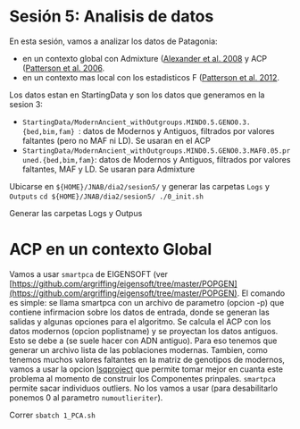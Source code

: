 # Sesión 5: Analisis de datos

En esta sesión, vamos a analizar los datos de Patagonia:
- en un contexto global con Admixture ([Alexander et al. 2008](https://genome.cshlp.org/content/19/9/1655) y ACP ([Patterson et al. 2006](https://journals.plos.org/plosgenetics/article?id=10.1371/journal.pgen.0020190).
- en un contexto mas local con los estadisticos F ([Patterson et al. 2012](https://academic.oup.com/genetics/article/192/3/1065/5935193).


Los datos estan en StartingData y son los datos que generamos en la sesion 3:
- `StartingData/ModernAncient_withOutgroups.MIND0.5.GENO0.3.{bed,bim,fam} `: datos de Modernos y Antiguos, filtrados por valores faltantes (pero no MAF ni LD). Se usaran en el ACP
- `StartingData/ModernAncient_withOutgroups.MIND0.5.GENO0.3.MAF0.05.pruned.{bed,bim,fam}`: datos de Modernos y Antiguos, filtrados por valores faltantes, MAF y LD. Se usaran para Admixture

Ubicarse en `${HOME}/JNAB/dia2/sesion5/` y generar las carpetas `Logs` y `Outputs`
`cd ${HOME}/JNAB/dia2/sesion5/
./0_init.sh `

Generar las carpetas Logs y Outpus
# ACP en un contexto Global

Vamos a usar `smartpca` de EIGENSOFT (ver [https://github.com/argriffing/eigensoft/tree/master/POPGEN](https://github.com/argriffing/eigensoft/tree/master/POPGEN).
El comando es simple: se llama smartpca con un archivo de parametro (opcion  -p) que contiene infirmacion sobre los datos de entrada, donde se generan las salidas y algunas opciones para el algoritmo.
Se calcula el ACP con los datos modernos (opcion poplistname) y se proyectan los datos antiguos. Esto se debe a (se suele hacer con ADN antiguo). Para eso tenemos que generar un archivo lista de las poblaciones modernas.
Tambien, como tenemos muchos valores faltantes en la matriz de genotipos de modernos, vamos a usar la opcion [lsqproject](https://github.com/DReichLab/EIG/blob/master/POPGEN/lsqproject.pdf) que permite tomar mejor en cuanta este problema al momento de construir los Componentes prinpales.
`smartpca` permite sacar individuos outliers. No los vamos a usar (para desabilitarlo ponemos 0 al parametro `numoutlieriter`).

Correr `sbatch 1_PCA.sh`

